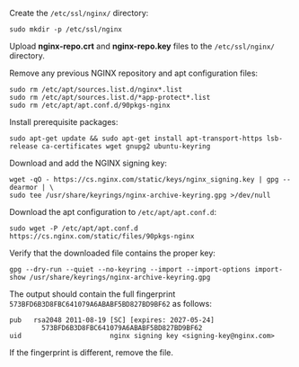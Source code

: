 Create the `/etc/ssl/nginx/` directory:

```shell
sudo mkdir -p /etc/ssl/nginx
```

Upload **nginx-repo.crt** and **nginx-repo.key** files to the `/etc/ssl/nginx/` directory.

Remove any previous NGINX repository and apt configuration files:

```shell
sudo rm /etc/apt/sources.list.d/nginx*.list
sudo rm /etc/apt/sources.list.d/*app-protect*.list
sudo rm /etc/apt/apt.conf.d/90pkgs-nginx
```

Install prerequisite packages:

```shell
sudo apt-get update && sudo apt-get install apt-transport-https lsb-release ca-certificates wget gnupg2 ubuntu-keyring
```

Download and add the NGINX signing key:

```shell
wget -qO - https://cs.nginx.com/static/keys/nginx_signing.key | gpg --dearmor | \
sudo tee /usr/share/keyrings/nginx-archive-keyring.gpg >/dev/null
```

Download the apt configuration to `/etc/apt/apt.conf.d`:

```shell
sudo wget -P /etc/apt/apt.conf.d https://cs.nginx.com/static/files/90pkgs-nginx
```

Verify that the downloaded file contains the proper key:

```shell
gpg --dry-run --quiet --no-keyring --import --import-options import-show /usr/share/keyrings/nginx-archive-keyring.gpg
```

The output should contain the full fingerprint `573BFD6B3D8FBC641079A6ABABF5BD827BD9BF62` as follows:

```none
pub   rsa2048 2011-08-19 [SC] [expires: 2027-05-24]
        573BFD6B3D8FBC641079A6ABABF5BD827BD9BF62
uid                      nginx signing key <signing-key@nginx.com>
```

If the fingerprint is different, remove the file.
